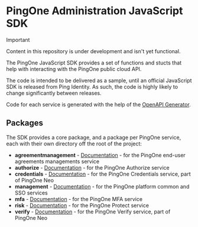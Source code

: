 # PingOne Administration JavaScript SDK

> [!IMPORTANT]  
> Content in this repository is under development and isn't yet functional.

The PingOne JavaScript SDK provides a set of functions and stucts that help with interacting with the PingOne public cloud API.

The code is intended to be delivered as a sample, until an official JavaScript SDK is released from Ping Identity.  As such, the code is highly likely to change significantly between releases. 

Code for each service is generated with the help of the [OpenAPI Generator](https://openapi-generator.tech/).

## Packages

The SDK provides a core package, and a package per PingOne service, each with their own directory off the root of the project:

* **agreementmanagement** - [Documentation](https://pkg.go.dev/github.com/patrickcping/pingone-js-sdk/agreementmanagement) - for the PingOne end-user agreements managements service
* **authorize** - [Documentation](https://pkg.go.dev/github.com/patrickcping/pingone-js-sdk/authorize) - for the PingOne Authorize service
* **credentials** - [Documentation](https://pkg.go.dev/github.com/patrickcping/pingone-js-sdk/credentials) - for the PingOne Credentials service, part of PingOne Neo
* **management** - [Documentation](https://pkg.go.dev/github.com/patrickcping/pingone-js-sdk/management) - for the PingOne platform common and SSO services
* **mfa** - [Documentation](https://pkg.go.dev/github.com/patrickcping/pingone-js-sdk/mfa) - for the PingOne MFA service
* **risk** - [Documentation](https://pkg.go.dev/github.com/patrickcping/pingone-js-sdk/risk) - for the PingOne Protect service
* **verify** - [Documentation](https://pkg.go.dev/github.com/patrickcping/pingone-js-sdk/verify) - for the PingOne Verify service, part of PingOne Neo
